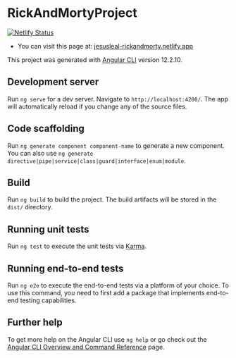 # RickAndMortyProject
[![Netlify Status](https://api.netlify.com/api/v1/badges/b4fdf09b-50e4-445e-83ca-1bb85aa1b8fa/deploy-status)](https://app.netlify.com/sites/jesusleal-rickandmorty/deploys)

* You can visit this page at: [jesusleal-rickandmorty.netlify.app](jesusleal-rickandmorty.netlify.app)

This project was generated with [Angular CLI](https://github.com/angular/angular-cli) version 12.2.10.

## Development server

Run `ng serve` for a dev server. Navigate to `http://localhost:4200/`. The app will automatically reload if you change any of the source files.

## Code scaffolding

Run `ng generate component component-name` to generate a new component. You can also use `ng generate directive|pipe|service|class|guard|interface|enum|module`.

## Build

Run `ng build` to build the project. The build artifacts will be stored in the `dist/` directory.

## Running unit tests

Run `ng test` to execute the unit tests via [Karma](https://karma-runner.github.io).

## Running end-to-end tests

Run `ng e2e` to execute the end-to-end tests via a platform of your choice. To use this command, you need to first add a package that implements end-to-end testing capabilities.

## Further help

To get more help on the Angular CLI use `ng help` or go check out the [Angular CLI Overview and Command Reference](https://angular.io/cli) page.
